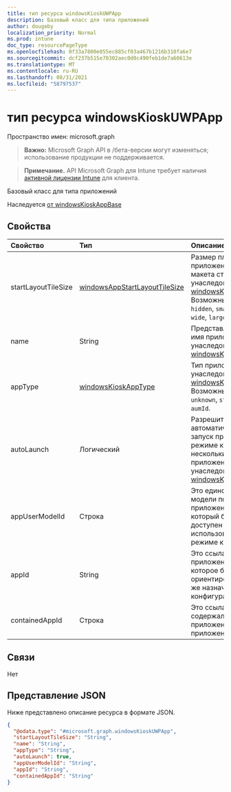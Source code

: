 ```yaml
---
title: тип ресурса windowsKioskUWPApp
description: Базовый класс для типа приложений
author: dougeby
localization_priority: Normal
ms.prod: intune
doc_type: resourcePageType
ms.openlocfilehash: 0f33a7800e055ec885cf03a467b1216b310fa6e7
ms.sourcegitcommit: dcf237b515e70302aec0d0c490feb1de7a60613e
ms.translationtype: MT
ms.contentlocale: ru-RU
ms.lasthandoff: 08/31/2021
ms.locfileid: "58797537"
---
```

# <a name="windowskioskuwpapp-resource-type"></a>тип ресурса windowsKioskUWPApp

Пространство имен: microsoft.graph

> **Важно:** Microsoft Graph API в /бета-версии могут изменяться; использование продукции не поддерживается.

> **Примечание.** API Microsoft Graph для Intune требует наличия [активной лицензии Intune](https://go.microsoft.com/fwlink/?linkid=839381) для клиента.

Базовый класс для типа приложений


Наследуется [от windowsKioskAppBase](../resources/intune-deviceconfig-windowskioskappbase.md)

## <a name="properties"></a>Свойства
|Свойство|Тип|Описание|
|:---|:---|:---|
|startLayoutTileSize|[windowsAppStartLayoutTileSize](../resources/intune-deviceconfig-windowsappstartlayouttilesize.md)|Размер плитки приложения для макета старта, унаследованный от [windowsKioskAppBase.](../resources/intune-deviceconfig-windowskioskappbase.md) Возможные значения: `hidden`, `small`, `medium`, `wide`, `large`.|
|name|String|Представляет удобное имя приложения, унаследованной от [windowsKioskAppBase](../resources/intune-deviceconfig-windowskioskappbase.md)|
|appType|[windowsKioskAppType](../resources/intune-deviceconfig-windowskioskapptype.md)|Тип приложения, унаследованный от [windowsKioskAppBase.](../resources/intune-deviceconfig-windowskioskappbase.md) Возможные значения: `unknown`, `store`, `desktop`, `aumId`.|
|autoLaunch|Логический|Разрешить автоматическое запуск приложения в режиме киоска с несколькими приложениями, унаследованных от [windowsKioskAppBase.](../resources/intune-deviceconfig-windowskioskappbase.md)|
|appUserModelId|Строка|Это единственный ID модели пользователя приложения (AUMID), который будет доступен для запуска использования в режиме киоска|
|appId|String|Это ссылается на приложение Intune, которое будет ориентировано на те же назначения, что и конфигурация киоска|
|containedAppId|Строка|Это ссылается на содержалось приложение из приложения Intune|

## <a name="relationships"></a>Связи
Нет

## <a name="json-representation"></a>Представление JSON
Ниже представлено описание ресурса в формате JSON.
<!-- {
  "blockType": "resource",
  "@odata.type": "microsoft.graph.windowsKioskUWPApp"
}
-->
``` json
{
  "@odata.type": "#microsoft.graph.windowsKioskUWPApp",
  "startLayoutTileSize": "String",
  "name": "String",
  "appType": "String",
  "autoLaunch": true,
  "appUserModelId": "String",
  "appId": "String",
  "containedAppId": "String"
}
```



